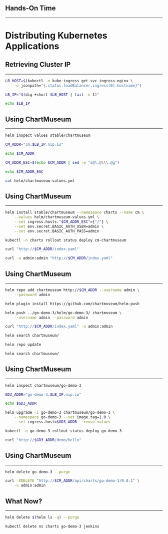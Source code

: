 ## Hands-On Time

---

# Distributing Kubernetes Applications


## Retrieving Cluster IP

---

```bash
LB_HOST=$(kubectl -n kube-ingress get svc ingress-nginx \
    -o jsonpath="{.status.loadBalancer.ingress[0].hostname}")

LB_IP="$(dig +short $LB_HOST | tail -n 1)"

echo $LB_IP
```


## Using ChartMuseum

---

```bash
helm inspect values stable/chartmuseum

CM_ADDR="cm.$LB_IP.nip.io"

echo $CM_ADDR

CM_ADDR_ESC=$(echo $CM_ADDR | sed -e "s@\.@\\\.@g")

echo $CM_ADDR_ESC

cat helm/chartmuseum-values.yml
```


## Using ChartMuseum

---

```bash
helm install stable/chartmuseum --namespace charts --name cm \
    --values helm/chartmuseum-values.yml \
    --set ingress.hosts."$CM_ADDR_ESC"={"/"} \
    --set env.secret.BASIC_AUTH_USER=admin \
    --set env.secret.BASIC_AUTH_PASS=admin

kubectl -n charts rollout status deploy cm-chartmuseum

curl "http://$CM_ADDR/index.yaml"

curl -u admin:admin "http://$CM_ADDR/index.yaml"
```


## Using ChartMuseum

---

```bash
helm repo add chartmuseum http://$CM_ADDR --username admin \
    --password admin

helm plugin install https://github.com/chartmuseum/helm-push

helm push ../go-demo-3/helm/go-demo-3/ chartmuseum \
    --username admin --password admin

curl "http://$CM_ADDR/index.yaml" -u admin:admin

helm search chartmuseum/

helm repo update

helm search chartmuseum/
```


## Using ChartMuseum

---

```bash
helm inspect chartmuseum/go-demo-3

GD3_ADDR="go-demo-3.$LB_IP.nip.io"

echo $GD3_ADDR

helm upgrade -i go-demo-3 chartmuseum/go-demo-3 \
    --namespace go-demo-3 --set image.tag=1.0 \
    --set ingress.host=$GD3_ADDR --reuse-values

kubectl -n go-demo-3 rollout status deploy go-demo-3

curl "http://$GD3_ADDR/demo/hello"
```


## Using ChartMuseum

---

```bash
helm delete go-demo-3 --purge

curl -XDELETE "http://$CM_ADDR/api/charts/go-demo-3/0.0.1" \
    -u admin:admin
```


## What Now?

---

```bash
helm delete $(helm ls -q) --purge

kubectl delete ns charts go-demo-3 jenkins
```
